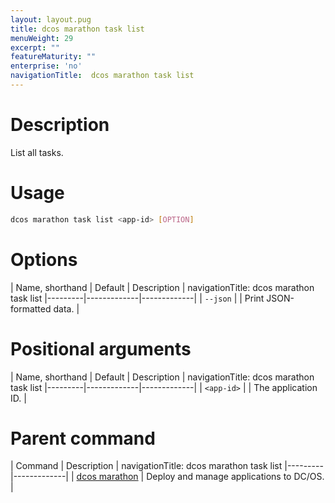 ```yaml
---
layout: layout.pug
title: dcos marathon task list
menuWeight: 29
excerpt: ""
featureMaturity: ""
enterprise: 'no'
navigationTitle:  dcos marathon task list
---
```


<!-- This source repo for this topic is https://github.com/dcos/dcos-docs -->


# Description
List all tasks.

# Usage

```bash
dcos marathon task list <app-id> [OPTION]
```

# Options

| Name, shorthand | Default | Description |
navigationTitle:  dcos marathon task list
|---------|-------------|-------------|
| `--json`   |             |  Print JSON-formatted data. |

# Positional arguments

| Name, shorthand | Default | Description |
navigationTitle:  dcos marathon task list
|---------|-------------|-------------|
| `<app-id>`   |             |  The application ID. |

# Parent command

| Command | Description |
navigationTitle:  dcos marathon task list
|---------|-------------|
| [dcos marathon](/docs/1.10/cli/command-reference/dcos-marathon/) | Deploy and manage applications to DC/OS. |

<!-- # Examples -->
